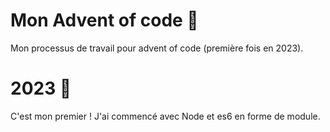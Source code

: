 # Mon Advent of code :christmas_tree:
Mon processus de travail pour advent of code (première fois en 2023).

# 2023 :christmas_tree:
C'est mon premier !
J'ai commencé avec Node et es6 en forme de module.
